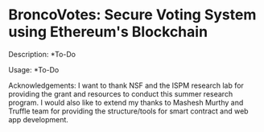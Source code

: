 # BroncoVotes: Secure Voting System using Ethereum's Blockchain

Description: *To-Do

Usage: *To-Do

Acknowledgements: I want to thank NSF and the ISPM research lab for providing the grant and resources to conduct this summer research program. I would also like to extend my thanks to Mashesh Murthy and Truffle team for providing the structure/tools for smart contract and web app development.
